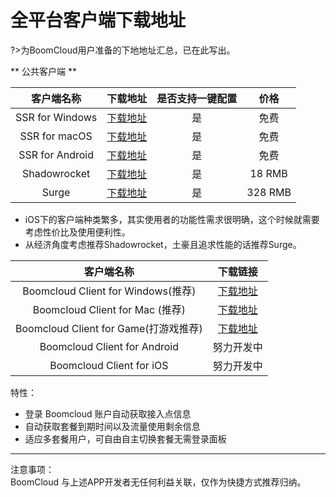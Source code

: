 # 全平台客户端下载地址

?>为BoomCloud用户准备的下地地址汇总，已在此写出。

** 公共客户端 **

| 客户端名称 | 下载地址 | 是否支持一键配置 | 价格 |
| :---: | :---: | :---: | :---: |
| SSR for Windows | [下载地址](https://cdn.t9c.co/download/ShadowsocksR.7z) | 是 | 免费 |
| SSR for macOS | [下载地址](https://cdn.t9c.co/download/ssr-mac.dmg) | 是 | 免费 |
| SSR for Android | [下载地址](https://cdn.t9c.co/download/ssr-android.apk) | 是 | 免费 |
| Shadowrocket | [下载地址](https://itunes.apple.com/cn/app/shadowrocket/id932747118?mt=8) | 是 | 18 RMB |
| Surge | [下载地址](https://itunes.apple.com/cn/app/surge-web-developer-tool-and-proxy-utility/id1040100637?mt=8) | 是 | 328 RMB |

* iOS下的客户端种类繁多，其实使用者的功能性需求很明确，这个时候就需要考虑性价比及使用便利性。  
* 从经济角度考虑推荐Shadowrocket，土豪且追求性能的话推荐Surge。


| 客户端名称 | 下载链接 |
| :---: | :---: |
| Boomcloud Client for Windows(推荐) | [下载地址](https://cdn.t9c.co/download/BoomCloud-win.1.9.7z) |
| Boomcloud Client for Mac (推荐)| [下载地址](https://cdn.t9c.co/download/BoomCloud_v2.4.dmg) |
| Boomcloud Client for Game(打游戏推荐) | [下载地址](https://cdn.t9c.co/download/Boomcloud加速器2.1.7z) |
| Boomcloud Client for Android | 努力开发中 |
| Boomcloud Client for iOS | 努力开发中 |

特性：  
* 登录 Boomcloud 账户自动获取接入点信息
* 自动获取套餐到期时间以及流量使用剩余信息 
* 适应多套餐用户，可自由自主切换套餐无需登录面板   
---
注意事项：  
BoomCloud 与上述APP开发者无任何利益关联，仅作为快捷方式推荐归纳。



